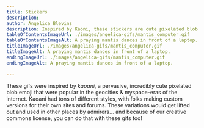 ```yaml
---
title: Stickers
description: 
author: Angelica Blevins
description: Inspired by Kaoni, these stickers are cute pixelated blob emojis from the myspace era of the internet. Download and use them as you like!
tableOfContentsImageUrl: ./images/angelica-gifs/mantis_computer.gif
tableOfContentsImageAlt: A praying mantis dances in front of a laptop.
titleImageUrl: ./images/angelica-gifs/mantis_computer.gif
titleImageAlt: A praying mantis dances in front of a laptop. 
endingImageUrl: ./images/angelica-gifs/mantis_computer.gif
endingImageAlt: A praying mantis dances in front of a laptop. 

---
```


These gifs were inspired by _kaoani_, a pervasive, incredibly cute pixelated blob emoji that were popular in the geocities & myspace-eras of the internet. Kaoani had tons of different styles, with folks making custom versions for their own sites and forums. These variations would get lifted out and used in other places by admirers... and because of our creative commons license, you can do that with these gifs too!

